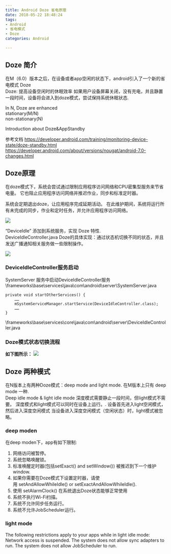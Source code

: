 ```yaml
---
title: Android Doze 省电原理
date: 2018-05-22 18:48:24
tags:
- Android
- 省电模式
- Doze
categories: Android

---
```

## Doze 简介 ##

在M（6.0）版本之后，在设备或者app空闲的状态下，android引入了一个新的省电模式 Doze  
Doze: 提高设备空闲时的休眠效率
如果用户设备屏幕关闭，没有充电，并且静置一段时间，设备将会进入到doze模式，尝试保持系统休眠状态.

<!-- more -->

In N, Doze are enhanced  
 stationary(M/N)  
 non-stationary(N)  

Introduction about Doze&AppStandby  


参考文档
https://developer.android.com/training/monitoring-device-state/doze-standby.html  
https://developer.android.com/about/versions/nougat/android-7.0-changes.html


## Doze原理 ##
在doze模式下，系统会尝试通过限制应用程序访问网络和CPU密集型服务来节省电量。 它也阻止应用程序访问网络并推迟作业，同步和标准定时器。

系统会定期退出doze，让应用程序完成延期活动。 在此维护期间，系统将运行所有未完成的同步，作业和定时任务，并允许应用程序访问网络。

![](https://i.imgur.com/xois1Kp.png)



“DeviceIdle” 添加到系统服务，实现 Doze 特性.   
DeviceIdleController.java  Doze的具体实现：通过状态机切换不同的状态，并且发送广播通知相关服务做一些限制操作。

![](https://i.imgur.com/SHkUuOi.png)

### DeviceIdleController服务启动 ###
SystemServer 服务中启动DeviceIdleController服务  
\frameworks\base\services\java\com\android\server\SystemServer.java

    private void startOtherServices() {
        ……
        mSystemServiceManager.startService(DeviceIdleController.class);
        ……
    }

\frameworks\base\services\core\java\com\android\server\DeviceIdleController.java






### Doze模式状态切换流程 ###

**如下图所示：**
![](https://i.imgur.com/JpzjStW.png)



## Doze 两种模式 ##

在N版本上有两种Doze模式：deep  mode and light mode. 在M版本上只有 deep mode 一种.  
Deep idle mode & light idle mode
深度模式需要静止一段时间，但light模式不需要。
深度模式和light模式可以同时在设备上运行。.
设备首先进入light空闲模式，然后进入深度空闲模式
当设备进入深度空闲模式（空闲状态）时，light模式被忽略。 


### deep moden ###
在deep moden下，app有如下限制:  
1. 网络访问被暂停。  
2. 系统忽略唤醒锁。  
3. 标准唤醒定时器(包括setExact() and setWindow()) 被推迟到下一个维护window.  
4. 如果你需要在Doze模式下设置定时器，请使用 setAndAllowWhileIdle() or setExactAndAllowWhileIdle().  
5. 使用 setAlarmClock() 在系统退出Doze状态能够正常使用   
6. 系统不执行Wi-Fi扫描。  
7. 系统不允许同步任务运行。  
8. 系统不允许JobScheduler运行。  




### light mode ###

The following restrictions apply to your apps while in light idle mode:
Network access is suspended.
The system does not allow sync adapters to run.
The system does not allow JobScheduler to run.




